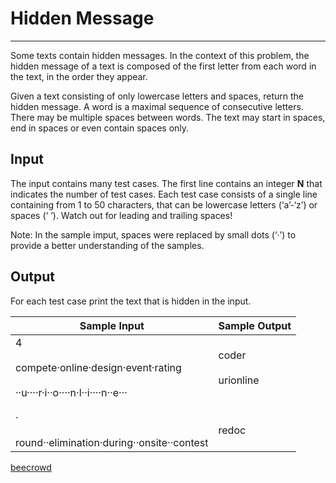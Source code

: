 # Hidden Message

---

Some texts contain hidden messages. In the context of this problem, the hidden message of a text is composed of the first letter from each word in the text, in the order they appear.

Given a text consisting of only lowercase letters and spaces, return the hidden message. A word is a maximal sequence of consecutive letters. There may be multiple spaces between words. The text may start in spaces, end in spaces or even contain
spaces only.

## Input

The input contains many test cases. The first line contains an integer **N** that indicates the number of test cases. Each test case consists of a single line containing from 1 to 50 characters, that can be lowercase letters (‘a’-‘z’) or spaces (‘ ’). Watch out for leading and trailing spaces!  

Note: In the sample imput, spaces were replaced by small dots (‘·’) to provide a better understanding of the samples.

## Output

For each test case print the text that is hidden in the input.

| Sample Input                                                                                                                                         | Sample Output                               |
| ---------------------------------------------------------------------------------------------------------------------------------------------------- | ------------------------------------------- |
| 4<br><br>compete·online·design·event·rating<br><br>··u····r·i··o····n·l··i····n··e···<br><br>·<br><br>round··elimination·during··onsite··contest<br> | coder<br><br>urionline<br><br><br><br>redoc |

[beecrowd](https://www.beecrowd.com.br/judge/en/problems/view/1272)
